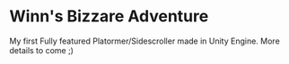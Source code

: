# Winn's Bizzare Adventure
My first Fully featured Platormer/Sidescroller made in Unity Engine. More details to come ;)

